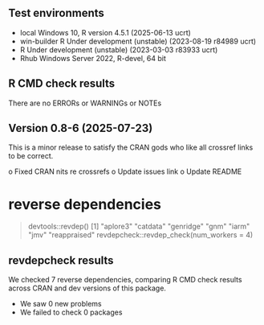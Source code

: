 ## Test environments
* local Windows 10, R version 4.5.1 (2025-06-13 ucrt)
* win-builder R Under development (unstable) (2023-08-19 r84989 ucrt)
* R Under development (unstable) (2023-03-03 r83933 ucrt)
* Rhub Windows Server 2022, R-devel, 64 bit

## R CMD check results
There are no ERRORs or WARNINGs or NOTEs 

## Version 0.8-6 (2025-07-23)

This is a minor release to satisfy the CRAN gods who like all crossref links to be correct.

o Fixed CRAN nits re crossrefs
o Update issues link
o Update README

# reverse dependencies

> devtools::revdep()
[1] "aplore3"     "catdata"     "genridge"    "gnm"         "iarm"        "jmv"         "reappraised"
> revdepcheck::revdep_check(num_workers = 4)

## revdepcheck results

We checked 7 reverse dependencies, comparing R CMD check results across CRAN and dev versions of this package.

 * We saw 0 new problems
 * We failed to check 0 packages


